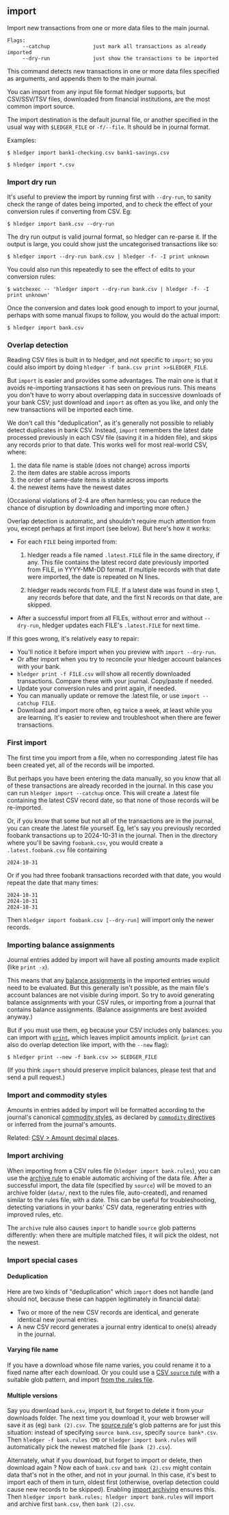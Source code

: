## import

Import new transactions from one or more data files to the main journal.

```flags
Flags:
     --catchup              just mark all transactions as already imported
     --dry-run              just show the transactions to be imported
```

This command detects new transactions in one or more data files specified as arguments,
and appends them to the main journal. <!-- Existing entries will not be changed. -->

You can import from any input file format hledger supports,
but CSV/SSV/TSV files, downloaded from financial institutions, are the most common import source.

The import destination is the default journal file, or another specified
in the usual way with `$LEDGER_FILE` or `-f/--file`. It should be in journal format.

Examples:

```cli
$ hledger import bank1-checking.csv bank1-savings.csv
```
```cli
$ hledger import *.csv
```

### Import dry run

It's useful to preview the import by running first with `--dry-run`,
to sanity check the range of dates being imported,
and to check the effect of your conversion rules if converting from CSV.
Eg:

```cli
$ hledger import bank.csv --dry-run
```

The dry run output is valid journal format, so hledger can re-parse it.
If the output is large, you could show just the uncategorised transactions like so:

```cli
$ hledger import --dry-run bank.csv | hledger -f- -I print unknown
```

You could also run this repeatedly to see the effect of edits to your conversion rules:

```cli
$ watchexec -- 'hledger import --dry-run bank.csv | hledger -f- -I print unknown'
```

Once the conversion and dates look good enough to import to your journal, 
perhaps with some manual fixups to follow, you would do the actual import:

```cli
$ hledger import bank.csv
```

### Overlap detection

Reading CSV files is built in to hledger, and not specific to `import`;
so you could also import by doing `hledger -f bank.csv print >>$LEDGER_FILE`.

But `import` is easier and provides some advantages. 
The main one is that it avoids re-importing transactions it has seen on previous runs. 
This means you don't have to worry about overlapping data in successive downloads of your bank CSV;
just download and `import` as often as you like, and only the new transactions will be imported each time.

We don't call this "deduplication", as it's generally not possible to reliably detect duplicates in bank CSV.
Instead, `import` remembers the latest date processed previously in each CSV file (saving it in a hidden file), and skips any records prior to that date.
This works well for most real-world CSV, where:

1. the data file name is stable (does not change) across imports
2. the item dates are stable across imports
3. the order of same-date items is stable across imports
4. the newest items have the newest dates

(Occasional violations of 2-4 are often harmless; you can reduce the chance of disruption by downloading and importing more often.)

Overlap detection is automatic, and shouldn't require much attention from you, except perhaps at first import (see below).
But here's how it works:

- For each `FILE` being imported from:

  1. hledger reads a file named `.latest.FILE` file in the same directory, if any.
     This file contains the latest record date previously imported from FILE, in YYYY-MM-DD format.
     If multiple records with that date were imported, the date is repeated on N lines.

  2. hledger reads records from FILE.
     If a latest date was found in step 1, any records before that date,
     and the first N records on that date, are skipped.

- After a successful import from all FILEs, without error and without `--dry-run`,
  hledger updates each FILE's `.latest.FILE` for next time.

If this goes wrong, it's relatively easy to repair:

- You'll notice it before import when you preview with `import --dry-run`.
- Or after import when you try to reconcile your hledger account balances with your bank.
- `hledger print -f FILE.csv` will show all recently downloaded transactions. Compare these with your journal. Copy/paste if needed.
- Update your conversion rules and print again, if needed.
- You can manually update or remove the .latest file, or use `import --catchup FILE`.
- Download and import more often, eg twice a week, at least while you are learning.
  It's easier to review and troubleshoot when there are fewer transactions.

<!--
Related: 
[CSV > Working with CSV > Deduplicating, importing](#deduplicating-importing)
-->

### First import

The first time you import from a file, when no corresponding .latest file has been created yet,
all of the records will be imported.

But perhaps you have been entering the data manually, so you know that all of these transactions are already recorded in the journal.
In this case you can run `hledger import --catchup` once.
This will create a .latest file containing the latest CSV record date, so that none of those records will be re-imported.

Or, if you know that some but not all of the transactions are in the journal, you can create the .latest file yourself.
Eg, let's say you previously recorded foobank transactions up to 2024-10-31 in the journal.
Then in the directory where you'll be saving `foobank.csv`, you would create a `.latest.foobank.csv` file containing
```
2024-10-31
```

Or if you had three foobank transactions recorded with that date, you would repeat the date that many times:
```
2024-10-31
2024-10-31
2024-10-31
```

Then `hledger import foobank.csv [--dry-run]` will import only the newer records.

### Importing balance assignments

Journal entries added by import will have all posting amounts made explicit (like `print -x`).

This means that any [balance assignments](https://hledger.org/hledger.html#balance-assignments) in the imported entries would need to be evaluated.
But this generally isn't possible, as the main file's account balances are not visible during import.
So try to avoid generating balance assignments with your CSV rules, or importing from a journal that contains balance assignments.
(Balance assignments are best avoided anyway.)

But if you must use them, eg because your CSV includes only balances:
you can import with [`print`](#print), which leaves implicit amounts implicit.
(`print` can also do overlap detection like import, with the `--new` flag):

```cli
$ hledger print --new -f bank.csv >> $LEDGER_FILE
```

(If you think `import` should preserve implicit balances, please test that and send a pull request.)

### Import and commodity styles

Amounts in entries added by import will be formatted according to the journal's canonical [commodity styles](#commodity-display-style),
as declared by [`commodity` directives](#commodity-directive) or inferred from the journal's amounts.

Related: [CSV > Amount decimal places](#amount-decimal-places).

### Import archiving

When importing from a CSV rules file (`hledger import bank.rules`),
you can use the [archive rule](#archive) to enable automatic archiving of the data file.
After a successful import, the data file (specified by `source`) will be moved
to an archive folder (`data/`, next to the rules file, auto-created),
and renamed similar to the rules file, with a date.
This can be useful for troubleshooting, detecting variations in your banks' CSV data,
regenerating entries with improved rules, etc.

The `archive` rule also causes `import` to handle `source` glob patterns differently:
when there are multiple matched files, it will pick the oldest, not the newest.

### Import special cases

#### Deduplication

Here are two kinds of "deduplication" which `import` does not handle
(and should not, because these can happen legitimately in financial data):

- Two or more of the new CSV records are identical, and generate identical new journal entries.
- A new CSV record generates a journal entry identical to one(s) already in the journal.

#### Varying file name

If you have a download whose file name varies, you could rename it to a fixed name after each download.
Or you could use a [CSV `source` rule](#source) with a suitable glob pattern,
and import [from the .rules file](#reading-files-specified-by-rule).

#### Multiple versions

Say you download `bank.csv`, import it, but forget to delete it from your downloads folder.
The next time you download it, your web browser will save it as (eg) `bank (2).csv`.
The [source rule](#source)'s glob patterns are for just this situation:
instead of specifying `source bank.csv`, specify `source bank*.csv`.
Then `hledger -f bank.rules CMD` or `hledger import bank.rules` 
will automatically pick the newest matched file (`bank (2).csv`).

Alternately, what if you download, but forget to import or delete, then download again ?
Now each of `bank.csv` and `bank (2).csv` might contain data that's not in the other, and not in your journal.
In this case, it's best to import each of them in turn, oldest first
(otherwise, overlap detection could cause new records to be skipped).
Enabling [import archiving](import-archiving) ensures this.
Then `hledger import bank.rules; hledger import bank.rules` will import and archive first `bank.csv`, then `bank (2).csv`.

